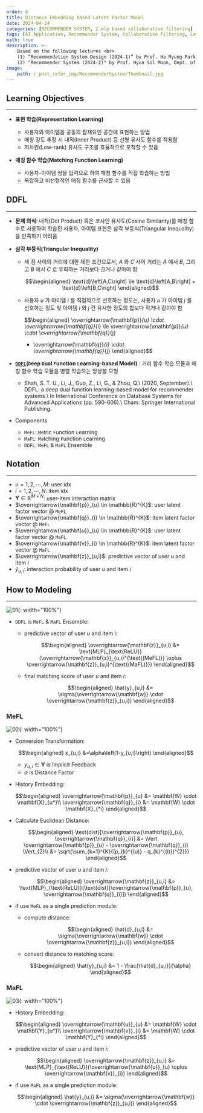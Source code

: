```yaml
---
order: 6
title: Distance Embedding based Latent Factor Model
date: 2024-04-24
categories: [RECOMMENDER SYSTEM, 2.mlp based collaborative filtering]
tags: [AI Application, Recommender System, Collaborative Filtering, Latent Factor Model, MLP]
math: true
description: >-
    Based on the following lectures <br>
    (1) “Recommendation System Design (2024-1)” by Prof. Ha Myung Park, Dept. of Artificial Intelligence. College of SW, Kookmin Univ. <br>
    (2) "Recommender System (2024-2)" by Prof. Hyun Sil Moon, Dept. of Data Science, The Grad. School, Kookmin Univ.
image:
    path: /_post_refer_img/RecommenderSystem/Thumbnail.jpg
---
```


## Learning Objectives
-----

- **표현 학습(Representation Learning)**
    - 사용자와 아이템을 공동의 잠재요인 공간에 표현하는 방법
    - 매칭 강도 추정 시 내적(Inner Product) 등 선형 유사도 함수를 적용함
    - 저차원(Low-rank) 유사도 구조를 효율적으로 포착할 수 있음

- **매칭 함수 학습(Matching Function Learning)**
    - 사용자-아이템 쌍을 입력으로 하여 매칭 함수를 직접 학습하는 방법
    - 복잡하고 비선형적인 매칭 함수를 근사할 수 있음

## DDFL
-----

- **문제 의식**: 내적(Dot Product) 혹은 코사인 유사도(Cosine Similarity)를 매칭 함수로 사용하여 학습된 사용자, 아이템 표현은 삼각 부등식(Triangular Inequality)을 만족하기 어려움

- **삼각 부등식(Triangular Inequality)**
    - 세 점 사이의 거리에 대한 제한 조건으로서, $A$ 와 $C$ 사이 거리는 $A$ 에서 $B$, 그리고 $B$ 에서 $C$ 로 우회하는 거리보다 크거나 같아야 함

        $$\begin{aligned}
        \text{d}\left[A,C\right] \le \text{d}\left[A,B\right] + \text{d}\left[B,C\right]
        \end{aligned}$$

    - 사용자 $u$ 가 아이템 $i$ 를 직접적으로 선호하는 정도는, 사용자 $u$ 가 아이템 $j$ 를 선호하는 정도 및 아이템 $i$ 와 $j$ 간 유사한 정도의 합보다 작거나 같아야 함

        $$\begin{aligned}
        \overrightarrow{\mathbf{p}}_{u} \cdot \overrightarrow{\mathbf{q}}_{i}
        \le \overrightarrow{\mathbf{p}}_{u} \cdot \overrightarrow{\mathbf{q}}_{j}
        + \overrightarrow{\mathbf{q}}_{i} \cdot \overrightarrow{\mathbf{q}}_{j}
        \end{aligned}$$

- **[`DDFL`](https://doi.org/10.1007/978-3-030-59419-0_36)(`D`eep `D`ual `F`unction `L`earning-based Model)** : 거리 함수 학습 모듈과 매칭 함수 학습 모듈을 병렬 학습하는 앙상블 모형
    - Shah, S. T. U., Li, J., Guo, Z., Li, G., & Zhou, Q.\\
    (2020, September).\\
    DDFL: a deep dual function learning-based model for recommender systems.\\
    In International Conference on Database Systems for Advanced Applications (pp. 590-606).\\
    Cham: Springer International Publishing.

- Components
    - `MeFL`: `Me`tric `F`unction `L`earning
    - `MaFL`: `Ma`tching `F`unction `L`earning
    - `DDFL`: `MeFL` & `MaFL` Ensemble

## Notation
-----

- $u=1,2,\cdots,M$: user idx
- $i=1,2,\cdots,N$: item idx
- $\mathbf{Y} \in \mathbb{R}^{M \times N}$: user-item interaction matrix
- $\overrightarrow{\mathbf{p}}_{u} \in \mathbb{R}^{K}$: user latent factor vector @ `MeFL`
- $\overrightarrow{\mathbf{q}}_{i} \in \mathbb{R}^{K}$: item latent factor vector @ `MeFL`
- $\overrightarrow{\mathbf{u}}_{u} \in \mathbb{R}^{K}$: user latent factor vector @ `MaFL`
- $\overrightarrow{\mathbf{v}}_{i} \in \mathbb{R}^{K}$: item latent factor vector @ `MaFL`
- $\overrightarrow{\mathbf{z}}_{u,i}$: predictive vector of user $u$ and item $i$
- $\hat{y}_{u,i}$: interaction probability of user $u$ and item $i$

## How to Modeling
-----

![01](/_post_refer_img/RecommenderSystem/02-06-01.png){: width="100%"}

- `DDFL` is `MeFL` & `MaFL` Ensemble:

    - predictive vector of user $u$ and item $i$:

        $$\begin{aligned}
        \overrightarrow{\mathbf{z}}_{u,i}
        &= \text{MLP}_{\text{ReLU}}(\overrightarrow{\mathbf{z}}_{u,i}^{\text{(MeFL)}} \oplus \overrightarrow{\mathbf{z}}_{u,i}^{\text{(MaFL)}})
        \end{aligned}$$

    - final matching score of user $u$ and item $i$:

        $$\begin{aligned}
        \hat{y}_{u,i}
        &= \sigma(\overrightarrow{\mathbf{w}} \cdot \overrightarrow{\mathbf{z}}_{u,i})
        \end{aligned}$$

### MeFL

![02](/_post_refer_img/RecommenderSystem/02-06-02.png){: width="100%"}

- Conversion Transformation:

    $$\begin{aligned}
    x_{u,i}
    &=\alpha\left(1-y_{u,i}\right)
    \end{aligned}$$

    - $y_{u,i} \in \mathbf{Y}$ is Implicit Feedback
    - $\alpha$ is Distance Factor

- History Embedding:

    $$\begin{aligned}
    \overrightarrow{\mathbf{p}}_{u}
    &= \mathbf{W} \cdot \mathbf{X}_{u*}\\
    \overrightarrow{\mathbf{q}}_{i}
    &= \mathbf{W} \cdot \mathbf{X}_{*i}
    \end{aligned}$$

- Calculate Euclidean Distance:

    $$\begin{aligned}
    \text{dist}[\overrightarrow{\mathbf{p}}_{u}, \overrightarrow{\mathbf{q}}_{i}]
    &= \Vert \overrightarrow{\mathbf{p}}_{u} - \overrightarrow{\mathbf{q}}_{i} \Vert_{2}\\
    &= \sqrt{\sum_{k=1}^{K}{(p_{k}^{(u)} - q_{k}^{(i)})^{2}}}
    \end{aligned}$$

- predictive vector of user $u$ and item $i$:

    $$\begin{aligned}
    \overrightarrow{\mathbf{z}}_{u,i}
    &= \text{MLP}_{\text{ReLU}}(\text{dist}[\overrightarrow{\mathbf{p}}_{u}, \overrightarrow{\mathbf{q}}_{i}])
    \end{aligned}$$

- if use `MeFL` as a single prediction module:

    - compute distance:

        $$\begin{aligned}
        \hat{d}_{u,i}
        &= \sigma(\overrightarrow{\mathbf{w}} \cdot \overrightarrow{\mathbf{z}}_{u,i})
        \end{aligned}$$

    - convert distance to matching score:

        $$\begin{aligned}
        \hat{y}_{u,i}
        &= 1 - \frac{\hat{d}_{u,i}}{\alpha}
        \end{aligned}$$

### MaFL

![03](/_post_refer_img/RecommenderSystem/02-06-03.png){: width="100%"}

- History Embedding:

    $$\begin{aligned}
    \overrightarrow{\mathbf{u}}_{u}
    &= \mathbf{W} \cdot \mathbf{Y}_{u*}\\
    \overrightarrow{\mathbf{v}}_{i}
    &= \mathbf{W} \cdot \mathbf{Y}_{*i}
    \end{aligned}$$

- predictive vector of user $u$ and item $i$:

    $$\begin{aligned}
    \overrightarrow{\mathbf{z}}_{u,i}
    &= \text{MLP}_{\text{ReLU}}(\overrightarrow{\mathbf{u}}_{u} \oplus \overrightarrow{\mathbf{v}}_{i})
    \end{aligned}$$

- if use `MaFL` as a single prediction module:

    $$\begin{aligned}
    \hat{y}_{u,i}
    &= \sigma(\overrightarrow{\mathbf{w}} \cdot \overrightarrow{\mathbf{z}}_{u,i})
    \end{aligned}$$
